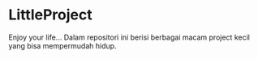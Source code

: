# LittleProject
Enjoy your life...
Dalam repositori ini berisi berbagai macam project kecil yang bisa mempermudah hidup.
